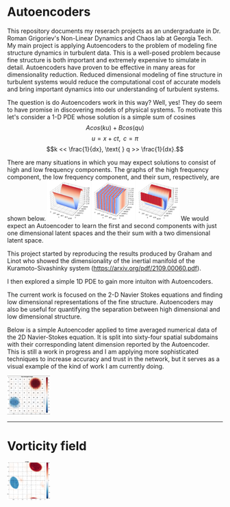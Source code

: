 # Autoencoders
This repository documents my reserach projects as an undergraduate in Dr. Roman Grigoriev's Non-Linear Dynamics and Chaos lab at Georgia Tech.
My main project is applying Autoencoders to the problem of modeling fine structure dynamics in turbulent data. This is a well-posed problem because fine structure is both important and extremely expensive to simulate in detail. Autoencoders have proven to be effective in many areas for dimensionality reduction. Reduced dimensional modeling of fine structure in turbulent systems would reduce the computational cost of accurate models and bring important dynamics into our understanding of turbulent systems. 

The question is do Autoencoders work in this way? Well, yes! They do seem to have promise in discovering models of physical systems. To motivate this let's consider a 1-D PDE whose solution is a simple sum of cosines
$$Acos(ku) + Bcos(qu)$$
$$u=x+ct, \text{   } c=\pi$$
$$k << \frac{1}{dx}, \text{    } q >> \frac{1}{dx}.$$

There are many situations in which you may expect solutions to consist of high and low frequency components. The graphs of the high frequency component, the low frequency component, and their sum, respectively, are shown below.
<img
  src="images/high.png"
  alt="Alt text"
  title="Optional title"
  style="display: inline-block; margin: 0 auto; max-width: 100px">
<img
  src="images/low.png"
  alt="Alt text"
  title="Optional title"
  style="display: inline-block; margin: 0 auto; max-width: 100px">
<img
  src="images/sum.png"
  alt="Alt text"
  title="Optional title"
  style="display: inline-block; margin: 0 auto; max-width: 100px">
We would expect an Autoencoder to learn the first and second components with just one dimensional latent spaces and the their sum with a two dimensional latent space. 

This project started by reproducing the results produced by Graham and Linot who showed the dimensionality of the inertial manifold of the Kuramoto-Sivashinky system (https://arxiv.org/pdf/2109.00060.pdf).

I then explored a simple 1D PDE to gain more intuiton with Autoencoders.

The current work is focused on the 2-D Navier Stokes equations and finding low dimensional representations of the fine structure. Autoencoders may also be useful for quantifying the separation between high dimensional and low dimensional structure. 

Below is a simple Autoencoder applied to time averaged numerical data of the 2D Navier-Stokes equation. It is split into sixty-four spatial subdomains with their corresponding latent dimension reported by the Autoencoder. This is still a work in progress and I am applying more sophisticated techniques to increase accuracy and trust in the network, but it serves as a visual example of the kind of work I am currently doing. 

<img
  src="singlePeriodLatentDims.png"
  alt="Alt text"
  title="Optional title"
  style="display: inline-block; margin: 0 auto; max-width: 100px">


_______________________________________________________________
# Vorticity field

<img
  src="vorticity_images.gif"
  alt="Alt text"
  title="Optional title"
  style="display: inline-block; margin: 0 auto; max-width: 100px">
